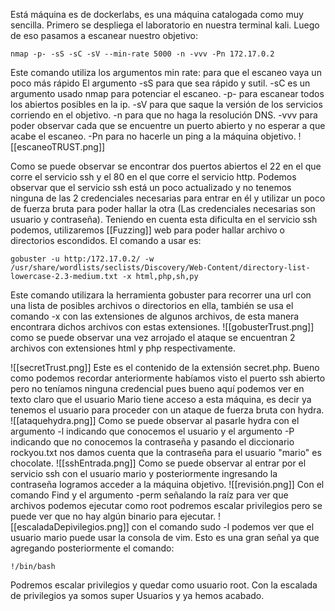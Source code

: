 Está máquina es de dockerlabs, es una máquina catalogada como muy sencilla.
Primero se despliega el laboratorio en nuestra terminal kali.
Luego de eso pasamos a escanear nuestro objetivo:
```
nmap -p- -sS -sC -sV --min-rate 5000 -n -vvv -Pn 172.17.0.2 
```
Este comando utiliza los argumentos min rate: para que el escaneo vaya un poco más rápido El argumento -sS para que sea rápido y sutil. -sC es un argumento usado nmap para potenciar el escaneo. -p- para escanear todos los abiertos posibles en la ip. -sV para que saque la versión de los servicios corriendo en el objetivo. -n para que no haga la resolución DNS. -vvv para poder observar cada que se encuentre un puerto abierto y no esperar a que acabe el escaneo. -Pn para no hacerle un ping a la máquina objetivo.
![[escaneoTRUST.png]]

Como se puede observar se encontrar dos puertos abiertos el 22 en el que corre el servicio ssh y el 80 en el que corre el servicio http. Podemos observar que el servicio ssh está un poco actualizado y no tenemos ninguna de las 2 credenciales necesarias para entrar en él y utilizar un poco de fuerza bruta para poder hallar la otra (Las credenciales necesarias son usuario y contraseña).
Teniendo en cuenta esta dificulta en el servicio ssh podemos, utilizaremos [[Fuzzing]] web para poder hallar archivo o directorios escondidos. El comando a usar es:
```
gobuster -u http:/172.17.0.2/ -w /usr/share/wordlists/seclists/Discovery/Web-Content/directory-list-lowercase-2.3-medium.txt -x html,php,sh,py
```

Este comando utilizara la herramienta gobuster para recorrer una url con una lista de posibles archivos o directorios en ella, también se usa el comando -x con las extensiones de algunos archivos, de esta manera encontrara dichos archivos con estas extensiones.
![[gobusterTrust.png]]
como se puede observar una vez arrojado el ataque se encuentran 2 archivos con extensiones html y php respectivamente.

![[secretTrust.png]]
Este es el contenido de la extensión secret.php.
Bueno como podemos recordar anteriormente habíamos visto el puerto ssh abierto pero no teníamos ninguna credencial pues bueno aquí podemos ver en texto claro que el usuario Mario tiene acceso a esta máquina, es decir ya tenemos el usuario para proceder con un ataque de fuerza bruta con hydra.
![[ataquehydra.png]]
Como se puede observar al pasarle hydra con el argumento -l indicando que conocemos el usuario y el argumento -P indicando que no conocemos la contraseña y pasando el diccionario rockyou.txt nos damos cuenta que la contraseña para el usuario "mario" es chocolate.
![[sshEntrada.png]]
Como se puede observar al entrar por el servicio ssh con el usuario mario y posteriormente ingresando la contraseña logramos acceder a la máquina objetivo.
![[revisión.png]]
Con el comando Find y el argumento -perm señalando la raíz para ver que archivos podemos ejecutar como root podremos escalar privilegios pero se puede ver que no hay algún binario para ejecutar.
![[escaladaDepivilegios.png]]
con el comando sudo -l podemos ver que el usuario mario puede usar la consola de vim. Esto es una gran señal ya que agregando posteriormente el comando:
```
!/bin/bash
```
Podremos escalar privilegios y quedar como usuario root.
Con la escalada de privilegios ya somos super Usuarios y ya hemos acabado.


